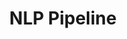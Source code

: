 ---
title: "NLP Pipeline"
description: "Comprehensive natural language processing pipeline with support for various tasks including text classification, named entity recognition, and sentiment analysis."
img: "/post_img.webp"
url: "https://github.com/usamahz/nlp-pipeline"
featured: false
--- 